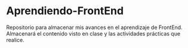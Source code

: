 # Aprendiendo-FrontEnd
Repositorio para almacenar mis avances en el aprendizaje de FrontEnd. Almacenará el contenido visto en clase y las actividades prácticas que realice.
